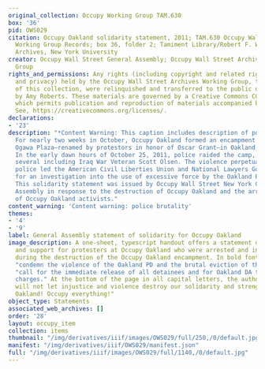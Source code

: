 ```yaml
---
original_collection: Occupy Working Group TAM.630
box: '36'
pid: OWS029
citation: Occupy Oakland solidarity statement, 2011; TAM.630 Occupy Wall Street Archives
  Working Group Records; box 36, folder 2; Tamiment Library/Robert F. Wagner Labor
  Archives, New York University
creator: Occupy Wall Street General Assembly; Occupy Wall Street Archives Working
  Group
rights_and_permissions: Any rights (including copyright and related rights to publicity
  and privacy) held by the Occupy Wall Street Archives Working Group, the creator
  of this collection, were relinquished and transferred to the public domain in 2013
  by Amy Roberts. These materials are governed by a Creative Commons CC0 license,
  which permits publication and reproduction of materials accompanied by full attribution.
  See, https://creativecommons.org/licenses/.
declarations:
- '23'
description: "*Content Warning: This caption includes description of police brutality*
  For nearly two weeks in October, Occupy Oakland formed an encampment at Frank H.
  Ogawa Plaza—renamed by protestors in honor of Oscar Grant—in Oakland, California.
  In the early dawn hours of October 25, 2011, police raided the camp, seriously injuring
  several including Iraq War Veteran Scott Olsen. The violence perpetuated by the
  police led the American Civil Liberties Union and National Lawyers Guild to call
  for an investigation into the use of excessive force by the Oakland Police Department.
  This solidarity statement was issued by Occupy Wall Street New York City General
  Assembly in response to the destruction of Occupy Oakland and the arrest and injury
  of Occupy Oakland activists."
content_warning: 'Content warning: police brutality'
themes:
- '4'
- '9'
label: General Assembly statement of solidarity for Occupy Oakland
image_description: A one-sheet, typescript handout offers a statement of solidarity
  and support for protesters at Occupy Oakland who were arrested and injured by police
  during the destruction of the Occupy Oakland encampment. In bold font, the authors
  "condemn the violence of the Oakland PD and the brutal eviction of the camp" and
  "call for the immediate release of all detainees and for Oakland DA to drop all
  charges." At the bottom of the page in all capital letters, the authors write "We
  will not let injustice and violence destroy our solidarity and strength. Re-occupy
  Oakland! Occupy everything!"
object_type: Statements
associated_web_archives: []
order: '28'
layout: occupy_item
collection: items
thumbnail: "/img/derivatives/iiif/images/OWS029/full/250,/0/default.jpg"
manifest: "/img/derivatives/iiif/OWS029/manifest.json"
full: "/img/derivatives/iiif/images/OWS029/full/1140,/0/default.jpg"
---
```

